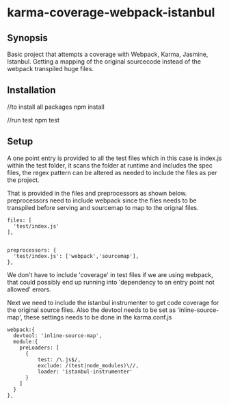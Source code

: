 # karma-coverage-webpack-istanbul

## Synopsis

Basic project that attempts a coverage with Webpack, Karma, Jasmine, Istanbul. Getting a mapping of the original sourcecode instead of the webpack transpiled huge files.

## Installation

//to install all packages
npm install

//run test
npm test

## Setup

A one point entry is provided to all the test files which in this case is index.js within the test folder, it scans the folder at runtime and includes the spec files, the regex pattern can be altered as needed to include the files as per the project.

That is provided in the files and preprocessors as shown below. preprocessors need to include webpack since the files needs to be transpiled before serving and sourcemap to map to the orignal files.

    files: [
      'test/index.js'
    ],


    preprocessors: {
      'test/index.js': ['webpack','sourcemap'],
    },
  
We don't have to include 'coverage' in test files if we are using webpack, that could possibly end up running into 'dependency to an entry point not allowed' errors.

Next we need to include the istanbul instrumenter to get code coverage for the original source files. Also the devtool needs to be set as 'inline-source-map', these settings needs to be done in the karma.conf.js

    webpack:{
      devtool: 'inline-source-map',
      module:{
        preLoaders: [
          {
              test: /\.js$/,
              exclude: /(test|node_modules)\//,
              loader: 'istanbul-instrumenter'
          }
        ]
      }
    },
